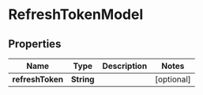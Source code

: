 
# RefreshTokenModel

## Properties
Name | Type | Description | Notes
------------ | ------------- | ------------- | -------------
**refreshToken** | **String** |  |  [optional]



